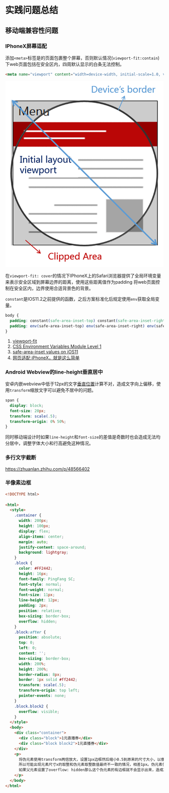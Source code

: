 # 实践问题总结

## 移动端兼容性问题

### IPhoneX屏幕适配

添加`<meta>`标签是的页面包裹整个屏幕，否则默认情况(`viewport-fit:contain`)下web页面包括在安全区内，四周默认显示的白条无法控制。

```html
<meta name="viewport" content="width=device-width, initial-scale=1.0, viewport-fit=cover">
```

![viewport-fit](./viewport_clipped_area.png)

在`viewport-fit: cover`的情况下IPhoneX上的Safari浏览器提供了全局环境变量来表示安全区域到屏幕边界的距离，使用这些距离值作为padding
将web页面控制在安全区内，边界使用合适背景色的背景。

`constant`是IOS11.2之前提供的函数，之后方案标准化后规定使用`env`获取全局变量。

```css
body {
  padding: constant(safe-area-inset-top) constant(safe-area-inset-right) constant(safe-area-inset-bottom) constant(safe-area-inset-left);
  padding: env(safe-area-inset-top) env(safe-area-inset-right) env(safe-area-inset-bottom) env(safe-area-inset-left);
}
```




1. [viewport-fit](https://www.w3.org/TR/css-round-display-1/#viewport-fit-descriptor)
1. [CSS Environment Variables Module Level 1](https://drafts.csswg.org/css-env-1/#env-function)
1. [safe-area-inset values on iOS11](https://www.quirksmode.org/blog/archives/2017/10/safeareainset_v.html)
1. [网页适配 iPhoneX，就是这么简单](https://aotu.io/notes/2017/11/27/iphonex/index.html)

### Android Webview的line-height垂直居中

安卓内嵌webview中低于12px的文字[垂直位置](https://www.zhihu.com/question/39516424)计算不对，造成文字向上偏移，使用`transform`缩放文字可以避免不居中的问题。

```css
span {
  display: block;
  font-size: 20px;
  transform: scale(.5);
  transform-origin: 0% 50%;
}
```

同时移动端设计时如果`line-height`和`font-size`的差值是奇数时也会造成无法均分居中，调整字体大小和行高避免这种情况。

### 多行文字截断

https://zhuanlan.zhihu.com/p/48566402

### 半像素边框

```html
<!DOCTYPE html>

<html>
  <style>
    .container {
      width: 200px;
      height: 100px;
      display: flex;
      align-items: center;
      margin: auto;
      justify-content: space-around;
      background: lightgray;
    }
    .block {
      color: #FF2442;
      height: 16px;
      font-family: PingFang SC;
      font-style: normal;
      font-weight: normal;
      font-size: 11px;
      line-height: 12px;
      padding: 2px;
      position: relative;
      box-sizing: border-box;
      overflow: hidden;
    }
    .block:after {
      position: absolute;
      top: 0;
      left: 0;
      content: '';
      box-sizing: border-box;
      width: 200%;
      height: 200%;
      border-radius: 8px;
      border: 1px solid #ff2442;
      transform: scale(.5);
      transform-origin: top left;
      pointer-events: none;
    }
    .block.block2 {
      overflow: visible;
    }
  </style>
  <body>
    <div class="container">
      <div class="block">1元直播券</div>
      <div class="block block2">1元直播券</div>
    </div>
    <p>
      将伪元素使用transform两倍放大，设置1px边框然后缩小0.5到原来的尺寸大小，以像素为单位的元素尺寸计算可以是小数，但是渲染时最终会取整到整数值，
      所以可能出现元素尺寸x的取整和伪元素取整数值最终不一致的情况，相差1px。伪元素使用的是左上角对齐父元素的绝对定位，所以右边界1px的像素会超出父元素的边界，
      如果父元素设置了overflow: hidden那么这个伪元素的有边框就不会显示出来，造成左边这种情况。
    </p>
  </body>
</html>

```
